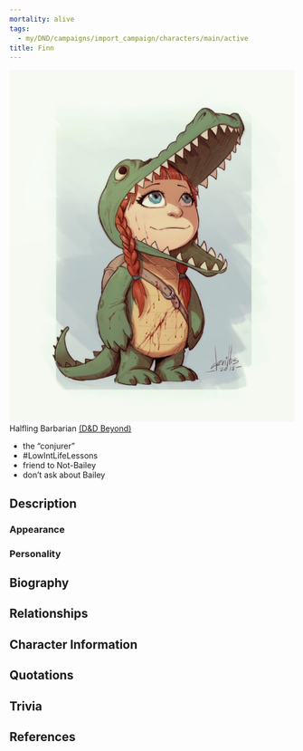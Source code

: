 ```yaml
---
mortality: alive
tags:
  - my/DND/campaigns/import_campaign/characters/main/active
title: Finn
---
```


![Pasted image 20211106142218.png](/images/dnd/pc-finn.png)
Halfling Barbarian
[(D&D Beyond)](https://ddb.ac/characters/2019554/v1gXQ3)

- the “conjurer”
- #LowIntLifeLessons
- friend to Not-Bailey
- don’t ask about Bailey

## Description

### Appearance

### Personality

## Biography

## Relationships

## Character Information

## Quotations

## Trivia

## References
